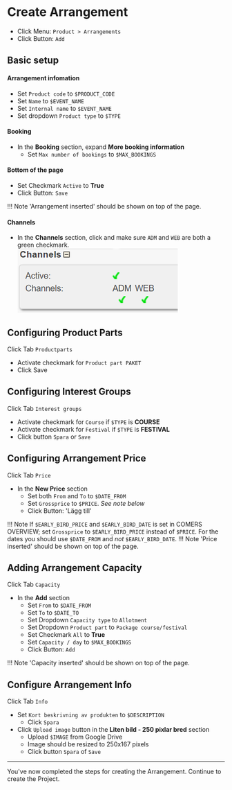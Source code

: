 # Create Arrangement

* Click Menu: `Product > Arrangements`
* Click Button: `Add`

## Basic setup

#### Arrangement infomation
* Set `Product code` to `$PRODUCT_CODE`
* Set `Name` to `$EVENT_NAME`
* Set `Internal name` to `$EVENT_NAME`
* Set dropdown `Product type` to `$TYPE`

#### Booking
* In the **Booking** section, expand **More booking information**
    - Set `Max number of bookings` to `$MAX_BOOKINGS`

#### Bottom of the page
* Set Checkmark `Active` to **True**
* Click Button: `Save`

!!! Note
    'Arrangement inserted' should be shown on top of the page.

#### Channels
* In the **Channels** section, click and make sure `ADM` and `WEB` are both a green checkmark.
![Channels](images/img-02.png)

## Configuring Product Parts
Click Tab `Productparts`

* Activate checkmark for `Product part PAKET`
* Click Save


## Configuring Interest Groups
Click Tab `Interest groups`

* Activate checkmark for `Course` if `$TYPE` is **COURSE**
* Activate checkmark for `Festival` if `$TYPE` is **FESTIVAL**
* Click button `Spara` or `Save`


## Configuring Arrangement Price
Click Tab `Price`

* In the **New Price** section
    - Set both `From` and `To` to `$DATE_FROM`
    - Set `Grossprice` to `$PRICE`. *See note below*
    - Click Button: 'Lägg till'

!!! Note
    If `$EARLY_BIRD_PRICE` and `$EARLY_BIRD_DATE` is set in COMERS OVERVIEW; set `Grossprice` to `$EARLY_BIRD_PRICE` instead of `$PRICE`. For the dates you should use `$DATE_FROM` and *not* `$EARLY_BIRD_DATE`. 
!!! Note
    'Price inserted' should be shown on top of the page.
    

## Adding Arrangement Capacity
Click Tab `Capacity`

* In the **Add** section
    - Set `From` to `$DATE_FROM`
    - Set `To` to `$DATE_TO`
    - Set Dropdown `Capacity type` to `Allotment`
    - Set Dropdown `Product part` to `Package course/festival`
    - Set Checkmark `All` to **True**
    - Set `Capacity / day` to `$MAX_BOOKINGS`
    - Click Button: `Add`

!!! Note
    'Capacity inserted' should be shown on top of the page.


## Configure Arrangement Info

Click Tab `Info`

* Set `Kort beskrivning av produkten` to `$DESCRIPTION`
    - Click `Spara`
* Click `Upload image` button in the **Liten bild - 250 pixlar bred** section
    - Upload `$IMAGE` from Google Drive
    - Image should be resized to 250x167 pixels 
    - Click button `Spara` of `Save`

--- 

You've now completed the steps for creating the Arrangement. 
Continue to create the Project.
